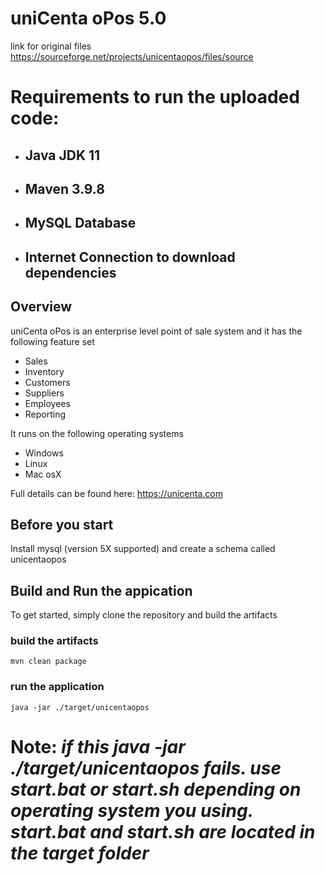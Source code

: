 # uniCenta oPos 5.0

link for original files https://sourceforge.net/projects/unicentaopos/files/source

# Requirements to run the uploaded code:

* ## Java JDK 11
* ## Maven 3.9.8
* ## MySQL Database
* ## Internet Connection to download dependencies

## Overview

uniCenta oPos is an enterprise level point of sale system and it has the following feature set

* Sales
* Inventory
* Customers
* Suppliers
* Employees
* Reporting

It runs on the following operating systems

* Windows
* Linux
* Mac osX

Full details can be found here: https://unicenta.com

## Before you start
Install mysql (version 5X supported) and create a schema called unicentaopos

## Build and Run the appication
To get started, simply clone the repository and build the artifacts
### build the artifacts
```
mvn clean package
```
### run the application
```
java -jar ./target/unicentaopos
```

# Note: *if this java -jar ./target/unicentaopos fails. use start.bat or start.sh depending on operating system you using. start.bat and start.sh are located in the target folder*



